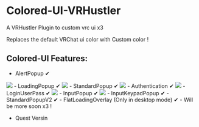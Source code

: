# Colored-UI-VRHustler
A VRHustler Plugin to custom vrc ui x3

Replaces the default VRChat ui color with Custom color !

## Colored-UI Features:
 - AlertPopup ✔
  <img width="" height="" src="https://i.imgur.com/N1jNXPU.png">
 - LoadingPopup ✔
  <img width="" height="" src="https://i.imgur.com/E3jwuLH.png">
 - StandardPopup ✔
  <img width="" height="" src="https://i.imgur.com/ZpmeNZV.png">
 - Authentication ✔
   <img width="" height="" src="https://i.imgur.com/AtBPqai.png">
 - LoginUserPass ✔
   <img width="" height="" src="https://i.imgur.com/x3skwtn.png">
 - InputPopup ✔
  <img width="" height="" src="https://i.imgur.com/Egs7zFp.png">
 - InputKeypadPopup ✔
 - StandardPopupV2 ✔
 - FlatLoadingOverlay (Only in desktop mode) ✔ 
 - Will be more soon x3 !
 
 - Quest Versin
